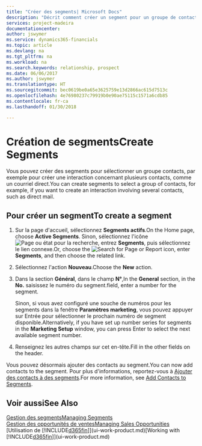 ```yaml
---
title: "Créer des segments| Microsoft Docs"
description: "Décrit comment créer un segment pour un groupe de contacts dans Finance and Operations, Business edition, par exemple, afin de cibler plusieurs contacts avec un courriel direct."
services: project-madeira
documentationcenter: 
author: jswymer
ms.service: dynamics365-financials
ms.topic: article
ms.devlang: na
ms.tgt_pltfrm: na
ms.workload: na
ms.search.keywords: relationship, prospect
ms.date: 06/06/2017
ms.author: jswymer
ms.translationtype: HT
ms.sourcegitcommit: bec0619be0a65e3625759e13d2866ac615d7513c
ms.openlocfilehash: 4e76980237c79919b0e90ae75115c1571a6cdb85
ms.contentlocale: fr-ca
ms.lasthandoff: 01/30/2018

---
```

# <a name="create-segments"></a><span data-ttu-id="97fd9-103">Création de segments</span><span class="sxs-lookup"><span data-stu-id="97fd9-103">Create Segments</span></span>
<span data-ttu-id="97fd9-104">Vous pouvez créer des segments pour sélectionner un groupe contacts, par exemple pour créer une interaction concernant plusieurs contacts, comme un courriel direct.</span><span class="sxs-lookup"><span data-stu-id="97fd9-104">You can create segments to select a group of contacts, for example, if you want to create an interaction involving several contacts, such as direct mail.</span></span>

## <a name="to-create-a-segment"></a><span data-ttu-id="97fd9-105">Pour créer un segment</span><span class="sxs-lookup"><span data-stu-id="97fd9-105">To create a segment</span></span>
1. <span data-ttu-id="97fd9-106">Sur la page d'accueil, sélectionnez **Segments actifs**.</span><span class="sxs-lookup"><span data-stu-id="97fd9-106">On the Home page, choose **Active Segments**.</span></span> <span data-ttu-id="97fd9-107">Sinon, sélectionnez l'icône ![Page ou état pour la recherche](media/ui-search/search_small.png "icône Page ou état pour la recherche"), entrez **Segments**, puis sélectionnez le lien connexe.</span><span class="sxs-lookup"><span data-stu-id="97fd9-107">Or, choose the ![Search for Page or Report](media/ui-search/search_small.png "Search for Page or Report icon") icon, enter **Segments**, and then choose the related link.</span></span>
2. <span data-ttu-id="97fd9-108">Sélectionnez l'action **Nouveau**.</span><span class="sxs-lookup"><span data-stu-id="97fd9-108">Choose the **New** action.</span></span>
3. <span data-ttu-id="97fd9-109">Dans la section **Général**, dans le champ **N°**,</span><span class="sxs-lookup"><span data-stu-id="97fd9-109">In the **General** section, in the **No.**</span></span> <span data-ttu-id="97fd9-110">saisissez le numéro du segment.</span><span class="sxs-lookup"><span data-stu-id="97fd9-110">field, enter a number for the segment.</span></span>

    <span data-ttu-id="97fd9-111">Sinon, si vous avez configuré une souche de numéros pour les segments dans la fenêtre **Paramètres marketing**, vous pouvez appuyer sur Entrée pour sélectionner le prochain numéro de segment disponible.</span><span class="sxs-lookup"><span data-stu-id="97fd9-111">Alternatively, if you have set up number series for segments in the **Marketing Setup** window, you can press Enter to select the next available segment number.</span></span>
4. <span data-ttu-id="97fd9-112">Renseignez les autres champs sur cet en-tête.</span><span class="sxs-lookup"><span data-stu-id="97fd9-112">Fill in the other fields on the header.</span></span>

<span data-ttu-id="97fd9-113">Vous pouvez désormais ajouter des contacts au segment.</span><span class="sxs-lookup"><span data-stu-id="97fd9-113">You can now add contacts to the segment.</span></span> <span data-ttu-id="97fd9-114">Pour plus d'informations, reportez-vous à [Ajouter des contacts à des segments](marketing-add-contact-segment.md).</span><span class="sxs-lookup"><span data-stu-id="97fd9-114">For more information, see [Add Contacts to Segments](marketing-add-contact-segment.md).</span></span>

## <a name="see-also"></a><span data-ttu-id="97fd9-115">Voir aussi</span><span class="sxs-lookup"><span data-stu-id="97fd9-115">See Also</span></span>
[<span data-ttu-id="97fd9-116">Gestion des segments</span><span class="sxs-lookup"><span data-stu-id="97fd9-116">Managing Segments</span></span>](marketing-segments.md)  
[<span data-ttu-id="97fd9-117">Gestion des opportunités de ventes</span><span class="sxs-lookup"><span data-stu-id="97fd9-117">Managing Sales Opportunities</span></span>](marketing-manage-sales-opportunities.md)  
<span data-ttu-id="97fd9-118">[Utilisation de [!INCLUDE[d365fin](includes/d365fin_md.md)]](ui-work-product.md)</span><span class="sxs-lookup"><span data-stu-id="97fd9-118">[Working with [!INCLUDE[d365fin](includes/d365fin_md.md)]](ui-work-product.md)</span></span>  

